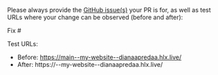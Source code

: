 Please always provide the [GitHub issue(s)](../issues) your PR is for, as well as test URLs where your change can be observed (before and after):

Fix #<gh-issue-id>

Test URLs:
- Before: https://main--my-website--dianaapredaa.hlx.live/
- After: https://<branch>--my-website--dianaapredaa.hlx.live/

